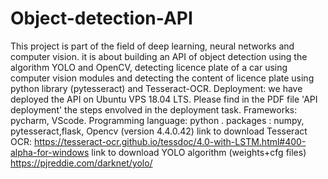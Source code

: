 # Object-detection-API
This project is part of the field of deep learning, neural networks and computer vision.
it is about building an API of object detection using the algorithm YOLO and OpenCV, 
detecting licence plate of a car using computer vision modules and detecting the content of licence plate using python library (pytesseract) and Tesseract-OCR. 
Deployment: we have deployed the API on Ubuntu VPS 18.04 LTS. 
Please find in the PDF file 'API deployment' the steps envolved in the deployment task.
Frameworks: pycharm, VScode.
Programming language: python . packages : numpy, pytesseract,flask, Opencv (version 4.4.0.42) 
link to download Tesseract OCR: https://tesseract-ocr.github.io/tessdoc/4.0-with-LSTM.html#400-alpha-for-windows 
link to download YOLO algorithm (weights+cfg files) https://pjreddie.com/darknet/yolo/ 
